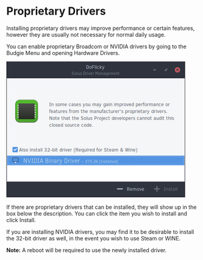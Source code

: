 # Proprietary Drivers

Installing proprietary drivers may improve performance or certain features, however they are usually not necessary for normal daily usage.

You can enable proprietary Broadcom or NVIDIA drivers by going to the Budgie Menu and opening Hardware Drivers.

![Doflicky](images/doflicky.jpg)

If there are proprietary drivers that can be installed, they will show up in the box below the description. You can click the item you wish to install and click Install. 

If you are installing NVIDIA drivers, you may find it to be desirable to install the 32-bit driver as well, in the event you wish to use Steam or WINE.

**Note:** A reboot will be required to use the newly installed driver.